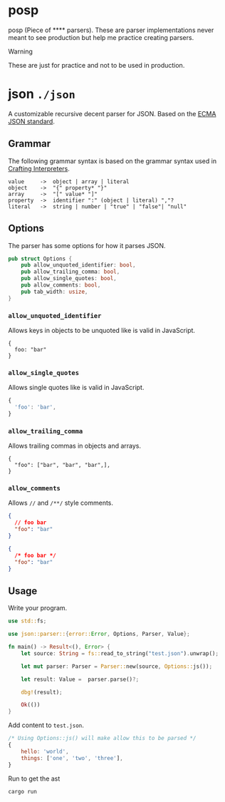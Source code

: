 # posp

posp (Piece of \*\*\*\* parsers). These are parser implementations never meant to see production but help me practice creating parsers.

> [!WARNING]
> These are just for practice and not to be used in production.

# json `./json`

A customizable recursive decent parser for JSON. Based on the [ECMA JSON standard](https://ecma-international.org/wp-content/uploads/ECMA-404_2nd_edition_december_2017.pdf).

## Grammar

The following grammar syntax is based on the grammar syntax used in [Crafting Interpreters](https://craftinginterpreters.com/representing-code.html).

```
value     ->  object | array | literal
object    ->  "{" property* "}"
array     ->  "[" value* "]"
property  ->  identifier ":" (object | literal) ","?
literal   ->  string | number | "true" | "false"| "null"
```

## Options

The parser has some options for how it parses JSON.

```rs
pub struct Options {
    pub allow_unquoted_identifier: bool,
    pub allow_trailing_comma: bool,
    pub allow_single_quotes: bool,
    pub allow_comments: bool,
    pub tab_width: usize,
}
```

### `allow_unquoted_identifier`

Allows keys in objects to be unquoted like is valid in JavaScript.

<!-- Don't put json / js as a lang here it will format incorrectly -->

```
{
  foo: "bar"
}
```

### `allow_single_quotes`

Allows single quotes like is valid in JavaScript.

<!-- Don't put json / js as a lang here it will format incorrectly -->

```js
{
  'foo': 'bar',
}
```

### `allow_trailing_comma`

Allows trailing commas in objects and arrays.

<!-- Don't put json / js as a lang here it will format incorrectly -->

```
{
  "foo": ["bar", "bar", "bar",],
}
```

### `allow_comments`

Allows `//` and `/**/` style comments.

```json
{
  // foo bar
  "foo": "bar"
}
```

```json
{
  /* foo bar */
  "foo": "bar"
}
```

## Usage

Write your program.

```rs
use std::fs;

use json::parser::{error::Error, Options, Parser, Value};

fn main() -> Result<(), Error> {
    let source: String = fs::read_to_string("test.json").unwrap();

    let mut parser: Parser = Parser::new(source, Options::js());

    let result: Value =  parser.parse()?;

    dbg!(result);

    Ok(())
}
```

Add content to `test.json`.

```js
/* Using Options::js() will make allow this to be parsed */
{
    hello: 'world',
    things: ['one', 'two', 'three'],
}
```

Run to get the ast

```
cargo run
```
